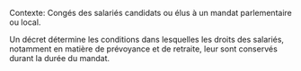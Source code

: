 Contexte: Congés des salariés candidats ou élus à un mandat parlementaire ou local.

Un décret détermine les conditions dans lesquelles les droits des salariés, notamment en matière de prévoyance et de retraite, leur sont conservés durant la durée du mandat.